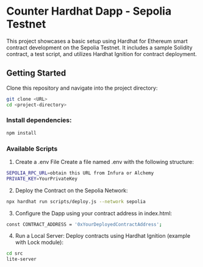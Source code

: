 # Counter Hardhat Dapp - Sepolia Testnet

This project showcases a basic setup using Hardhat for Ethereum smart contract development on the Sepolia Testnet. 
It includes a sample Solidity contract, a test script, and utilizes Hardhat Ignition for contract deployment.

## Getting Started

Clone this repository and navigate into the project directory:
```bash
git clone <URL>
cd <project-directory>
```

### Install dependencies:
```bash
npm install
```
### Available Scripts

1. Create a .env File
Create a file named .env with the following structure:
```bash
SEPOLIA_RPC_URL=obtain this URL from Infura or Alchemy
PRIVATE_KEY=YourPrivateKey

```

2. Deploy the Contract on the Sepolia Network:
```bash
npx hardhat run scripts/deploy.js --network sepolia

```

3. Configure the Dapp using your contract address in index.html:
```bash
const CONTRACT_ADDRESS = '0xYourDeployedContractAddress';
```

4. Run a Local Server:
Deploy contracts using Hardhat Ignition (example with Lock module):
```bash
cd src
lite-server
```

